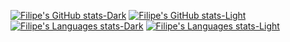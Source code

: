 <!--
### Hi there 👋

**filipecorrea/filipecorrea** is a ✨ _special_ ✨ repository because its `README.md` (this file) appears on your GitHub profile.

Here are some ideas to get you started:

- 🔭 I’m currently working on ...
- 🌱 I’m currently learning ...
- 👯 I’m looking to collaborate on ...
- 🤔 I’m looking for help with ...
- 💬 Ask me about ...
- 📫 How to reach me: ...
- 😄 Pronouns: ...
- ⚡ Fun fact: ...
-->

[![Filipe's GitHub stats-Dark](https://github-readme-stats.vercel.app/api?username=filipecorrea&count_private=true&include_all_commits=true&custom_title=Github%20Stats&show_icons=true&card_width=350px&theme=dark#gh-dark-mode-only)](https://github.com/filipecorrea?tab=repositories#gh-dark-mode-only)
[![Filipe's GitHub stats-Light](https://github-readme-stats.vercel.app/api?username=filipecorrea&count_private=true&include_all_commits=true&custom_title=GitHub%20Stats&show_icons=true&card_width=350px&theme=default#gh-light-mode-only)](https://github.com/filipecorrea?tab=repositories#gh-light-mode-only)
[![Filipe's Languages stats-Dark](https://github-readme-stats.vercel.app/api/top-langs?username=filipecorrea&langs_count=8&hide=HTML,CSS,SCSS,Less&layout=compact&card_width=350px&theme=dark#gh-dark-mode-only)](https://github.com/filipecorrea?tab=repositories#gh-dark-mode-only)
[![Filipe's Languages stats-Light](https://github-readme-stats.vercel.app/api/top-langs?username=filipecorrea&langs_count=8&hide=HTML,CSS,SCSS,Less&layout=compact&card_width=350px&theme=default#gh-light-mode-only)](https://github.com/filipecorrea?tab=repositories#gh-light-mode-only)
